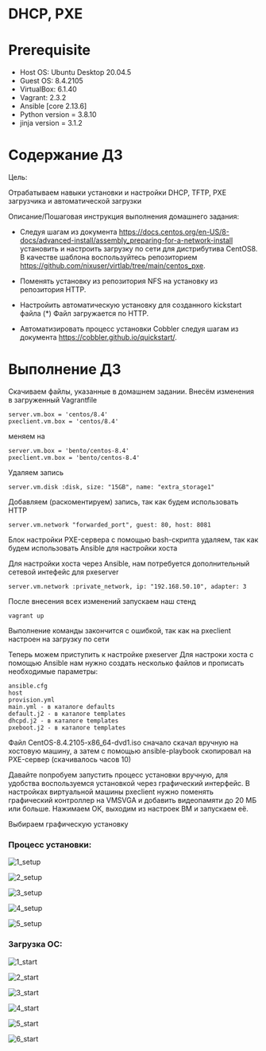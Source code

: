 # DHCP, PXE

# **Prerequisite**

- Host OS: Ubuntu Desktop 20.04.5
- Guest OS: 8.4.2105
- VirtualBox: 6.1.40
- Vagrant: 2.3.2
- Ansible [core 2.13.6]
- Python version = 3.8.10
- jinja version = 3.1.2

# **Содержание ДЗ**

Цель:

Отрабатываем навыки установки и настройки DHCP, TFTP, PXE загрузчика и автоматической загрузки


Описание/Пошаговая инструкция выполнения домашнего задания:

- Следуя шагам из документа https://docs.centos.org/en-US/8-docs/advanced-install/assembly_preparing-for-a-network-install установить и настроить загрузку по сети для дистрибутива CentOS8.
В качестве шаблона воспользуйтесь репозиторием https://github.com/nixuser/virtlab/tree/main/centos_pxe.

- Поменять установку из репозитория NFS на установку из репозитория HTTP.

- Настройить автоматическую установку для созданного kickstart файла (*) Файл загружается по HTTP.

- Aвтоматизировать процесс установки Cobbler cледуя шагам из документа https://cobbler.github.io/quickstart/.

# **Выполнение ДЗ**

Скачиваем файлы, указанные в домашнем задании. Внесём изменения в загруженный Vagrantfile
```
server.vm.box = 'centos/8.4'
pxeclient.vm.box = 'centos/8.4'
```

меняем на

```
server.vm.box = 'bento/centos-8.4'
pxeclient.vm.box = 'bento/centos-8.4'
```

Удаляем запись
```
server.vm.disk :disk, size: "15GB", name: "extra_storage1"
```

Добавляем (раскоментируем) запись, так как будем использовать HTTP
```
server.vm.network "forwarded_port", guest: 80, host: 8081
```

Блок настройки PXE-сервера с помощью bash-скрипта удаляем, так как будем использовать Ansible для настройки хоста

Для настройки хоста через Ansible, нам потребуется дополнительный сетевой интефейс для pxeserver
```
server.vm.network :private_network, ip: "192.168.50.10", adapter: 3
```

После внесения всех изменений запускаем наш стенд
```
vagrant up
```

Выполнение команды закончится с ошибкой, так как на pxeclient настроен на загрузку по сети

Теперь можем приступить к настройке pxeserver
Для настроки хоста с помощью Ansible нам нужно создать несколько файлов и прописать необходимые параметры:
```
ansible.cfg
host
provision.yml
main.yml - в каталоге defaults
default.j2 - в каталоге templates
dhcpd.j2 - в каталоге templates
pxeboot.j2 - в каталоге templates
```

Файл CentOS-8.4.2105-x86_64-dvd1.iso сначало скачал вручную на хостовую машину, а затем с помощью ansible-playbook скопировал на PXE-сервер (скачивалось часов 10)

Давайте попробуем запустить процесс установки вручную, для удобства воспользуемся установкой через графический интерфейс.
В настройках виртуальной машины pxeclient нужно поменять графический контроллер на VMSVGA и добавить видеопамяти до 20 МБ или больше.
Нажимаем ОК, выходим из настроек ВМ и запускаем её.

Выбираем графическую установку

### Процесс установки:

![1_setup](https://github.com/andrey21x6/dz-otus/blob/main/DHCP_PXE/scrin/1_setup.jpg)

![2_setup](https://github.com/andrey21x6/dz-otus/blob/main/DHCP_PXE/scrin/2_setup.jpg)

![3_setup](https://github.com/andrey21x6/dz-otus/blob/main/DHCP_PXE/scrin/3_setup.jpg)

![4_setup](https://github.com/andrey21x6/dz-otus/blob/main/DHCP_PXE/scrin/4_setup.jpg)

![5_setup](https://github.com/andrey21x6/dz-otus/blob/main/DHCP_PXE/scrin/5_setup.jpg)

### Загрузка ОС:

![1_start](https://github.com/andrey21x6/dz-otus/blob/main/DHCP_PXE/scrin/1_start.jpg)

![2_start](https://github.com/andrey21x6/dz-otus/blob/main/DHCP_PXE/scrin/2_start.jpg)

![3_start](https://github.com/andrey21x6/dz-otus/blob/main/DHCP_PXE/scrin/3_start.jpg)

![4_start](https://github.com/andrey21x6/dz-otus/blob/main/DHCP_PXE/scrin/4_start.jpg)

![5_start](https://github.com/andrey21x6/dz-otus/blob/main/DHCP_PXE/scrin/5_start.jpg)

![6_start](https://github.com/andrey21x6/dz-otus/blob/main/DHCP_PXE/scrin/6_start.jpg)



